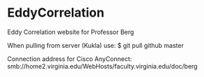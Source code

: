 EddyCorrelation
===============

Eddy Correlation website for Professor Berg


When pulling from server (Kukla) use: 
$ git pull github master

Connection address for Cisco AnyConnect:
smb://home2.virginia.edu/WebHosts/faculty.virginia.edu/doc/berg
